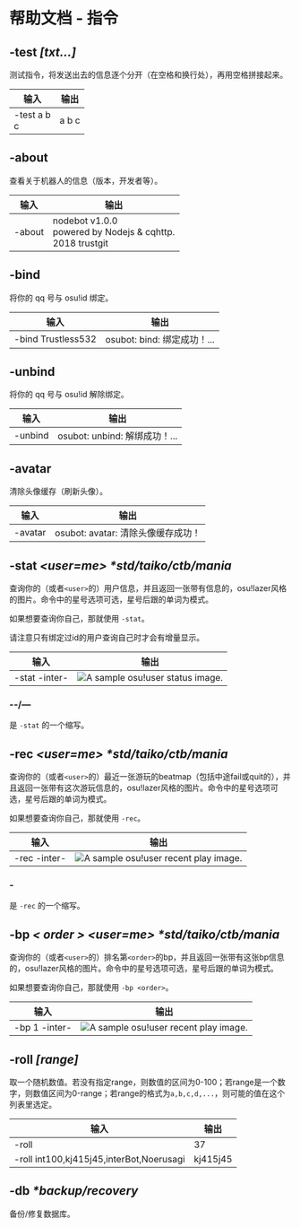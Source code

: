 # 帮助文档 - 指令

## -test *[txt...]*
测试指令，将发送出去的信息逐个分开（在空格和换行处），再用空格拼接起来。

|输入           |输出       |
|--------------|-----------|
|-test a b<br>c|a b c      |

## -about
查看关于机器人的信息（版本，开发者等）。

|输入       |输出      |
|----------|----------|
|-about    |nodebot v1.0.0 <br>powered by Nodejs &amp; cqhttp. <br>2018 trustgit | under MIT license|

## -bind *<account>*
将你的 qq 号与 osu!id 绑定。

|输入               |输出                      |
|------------------|--------------------------|
|-bind Trustless532|osubot: bind: 绑定成功！...|

## -unbind
将你的 qq 号与 osu!id 解除绑定。

|输入                 |输出                        |
|--------------------|----------------------------|
|-unbind             |osubot: unbind: 解绑成功！...|

## -avatar
清除头像缓存（刷新头像）。

|输入                 |输出                            |
|--------------------|---------------------------------|
|-avatar             |osubot: avatar: 清除头像缓存成功！|

## -stat *<user=me> \*std/taiko/ctb/mania*
查询你的（或者`<user>`的）用户信息，并且返回一张带有信息的，osu!lazer风格的图片。命令中的星号选项可选，星号后跟的单词为模式。

如果想要查询你自己，那就使用 `-stat`。

请注意只有绑定过id的用户查询自己时才会有增量显示。

|输入                 |输出                            |
|---------------------|---------------------------------|
|-stat -inter-        |![A sample osu!user status image.](https://gitlab.com/trustgit/nodebot/raw/master/doc/static/sample-stat.jpg)|

### --/—
是 `-stat` 的一个缩写。

## -rec *<user=me> \*std/taiko/ctb/mania*
查询你的（或者`<user>`的）最近一张游玩的beatmap（包括中途fail或quit的），并且返回一张带有这次游玩信息的，osu!lazer风格的图片。命令中的星号选项可选，星号后跟的单词为模式。

如果想要查询你自己，那就使用 `-rec`。

|输入                 |输出                            |
|--------------------|---------------------------------|
|-rec -inter-        |![A sample osu!user recent play image.](https://gitlab.com/trustgit/nodebot/raw/master/doc/static/sample-rec.jpg)|

### -
是 `-rec` 的一个缩写。

## -bp *< order > <user=me> \*std/taiko/ctb/mania*
查询你的（或者`<user>`的）排名第`<order>`的bp，并且返回一张带有这张bp信息的，osu!lazer风格的图片。命令中的星号选项可选，星号后跟的单词为模式。

如果想要查询你自己，那就使用 `-bp <order>`。

|输入                  |输出                             |
|---------------------|---------------------------------|
|-bp 1 -inter-        |![A sample osu!user recent play image.](https://gitlab.com/trustgit/nodebot/raw/master/doc/static/sample-bp.jpg)|

## -roll *[range]*
取一个随机数值。若没有指定range，则数值的区间为0-100；若range是一个数字，则数值区间为0-range；若range的格式为`a,b,c,d,...`，则可能的值在这个列表里选定。

|输入                                     |输出                            |
|----------------------------------------|--------------------------------|
|-roll                                   |37                              |
|-roll int100,kj415j45,interBot,Noerusagi|kj415j45                        |

## -db *\*backup/recovery*
备份/修复数据库。
